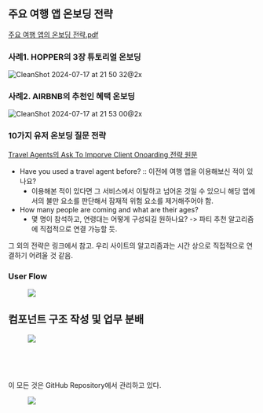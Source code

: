 <h2 data-ke-size="size26">주요 여행 앱 온보딩 전략</h2>
<p data-ke-size="size16"><a href="https://apptimize.com/wp-content/uploads/2020/02/7_Onboarding_Lessons_From_The_Top_Travel_Apps.pdf">주요 여행 앱의 온보딩 전략.pdf</a></p>
<h3 data-ke-size="size23">사례1. HOPPER의 3장 튜토리얼 온보딩</h3>
<p><img src="https://github.com/user-attachments/assets/2fbdc039-e971-47a4-b164-99ffaad863ef" alt="CleanShot 2024-07-17 at 21 50 32@2x" /></p>
<h3 data-ke-size="size23">사례2. AIRBNB의 추천인 혜택 온보딩</h3>
<p><img src="https://github.com/user-attachments/assets/734d9737-448b-4499-9255-7fd1bf9bc8bd" alt="CleanShot 2024-07-17 at 21 53 00@2x" /></p>
<h3 data-ke-size="size23">10가지 유저 온보딩 질문 전략</h3>
<p data-ke-size="size16"><a href="https://www.linkedin.com/pulse/10-questions-travel-agents-ask-improve-client-onboarding-grnconnect">Travel Agents의 Ask To Imporve Client Onoarding 전략 원문</a></p>
<ul style="list-style-type: disc;" data-ke-list-type="disc">
<li>Have you used a travel agent before? :: 이전에 여행 앱을 이용해보신 적이 있나요?
<ul style="list-style-type: disc;" data-ke-list-type="disc">
<li>이용해본 적이 있다면 그 서비스에서 이탈하고 넘어온 것일 수 있으니 해당 앱에서의 불만 요소를 판단해서 잠재적 위험 요소를 제거해주어야 함.</li>
</ul>
</li>
<li>How many people are coming and what are their ages?
<ul style="list-style-type: disc;" data-ke-list-type="disc">
<li>몇 명이 참석하고, 연령대는 어떻게 구성되길 원하나요? -&gt; 파티 추천 알고리즘에 직접적으로 연결 가능할 듯.</li>
</ul>
</li>
</ul>
<p data-ke-size="size16">그 외의 전략은 링크에서 참고. 우리 사이트의 알고리즘과는 시간 상으로 직접적으로 연결하기 어려울 것 같음.</p>
<h3 data-ke-size="size23">User Flow</h3>
<p><figure class="imageblock alignCenter" data-ke-mobileStyle="widthOrigin" data-origin-width="1280" data-origin-height="841"><span data-url="https://blog.kakaocdn.net/dn/OQLRy/btsIEcJrlGE/LbKWOu8STdaOScywFx26hK/img.png" data-phocus="https://blog.kakaocdn.net/dn/OQLRy/btsIEcJrlGE/LbKWOu8STdaOScywFx26hK/img.png"><img src="https://blog.kakaocdn.net/dn/OQLRy/btsIEcJrlGE/LbKWOu8STdaOScywFx26hK/img.png" srcset="https://img1.daumcdn.net/thumb/R1280x0/?scode=mtistory2&fname=https%3A%2F%2Fblog.kakaocdn.net%2Fdn%2FOQLRy%2FbtsIEcJrlGE%2FLbKWOu8STdaOScywFx26hK%2Fimg.png" onerror="this.onerror=null; this.src='//t1.daumcdn.net/tistory_admin/static/images/no-image-v1.png'; this.srcset='//t1.daumcdn.net/tistory_admin/static/images/no-image-v1.png';" data-origin-width="1280" data-origin-height="841"/></span></figure>
</p>
<h2 data-ke-size="size26">컴포넌트 구조 작성 및 업무 분배</h2>
<p><figure class="imageblock alignCenter" data-ke-mobileStyle="widthOrigin" data-origin-width="1280" data-origin-height="2960"><span data-url="https://blog.kakaocdn.net/dn/b6gVu9/btsIDcDHD8d/9T4t4lFkej6PKciRRgUsi0/img.png" data-phocus="https://blog.kakaocdn.net/dn/b6gVu9/btsIDcDHD8d/9T4t4lFkej6PKciRRgUsi0/img.png"><img src="https://blog.kakaocdn.net/dn/b6gVu9/btsIDcDHD8d/9T4t4lFkej6PKciRRgUsi0/img.png" srcset="https://img1.daumcdn.net/thumb/R1280x0/?scode=mtistory2&fname=https%3A%2F%2Fblog.kakaocdn.net%2Fdn%2Fb6gVu9%2FbtsIDcDHD8d%2F9T4t4lFkej6PKciRRgUsi0%2Fimg.png" onerror="this.onerror=null; this.src='//t1.daumcdn.net/tistory_admin/static/images/no-image-v1.png'; this.srcset='//t1.daumcdn.net/tistory_admin/static/images/no-image-v1.png';" data-origin-width="1280" data-origin-height="2960"/></span></figure>
</p>
<p data-ke-size="size16">&nbsp;</p>
<p data-ke-size="size16">&nbsp;</p>
<p data-ke-size="size16">이 모든 것은 GitHub Repository에서 관리하고 있다.</p>
<p><figure class="imageblock alignCenter" data-ke-mobileStyle="widthOrigin" data-origin-width="1538" data-origin-height="12951"><span data-url="https://blog.kakaocdn.net/dn/7I4BS/btsICWueU1t/6VN0oyQRfFxCkISCpIiFaK/img.png" data-phocus="https://blog.kakaocdn.net/dn/7I4BS/btsICWueU1t/6VN0oyQRfFxCkISCpIiFaK/img.png"><img src="https://blog.kakaocdn.net/dn/7I4BS/btsICWueU1t/6VN0oyQRfFxCkISCpIiFaK/img.png" srcset="https://img1.daumcdn.net/thumb/R1280x0/?scode=mtistory2&fname=https%3A%2F%2Fblog.kakaocdn.net%2Fdn%2F7I4BS%2FbtsICWueU1t%2F6VN0oyQRfFxCkISCpIiFaK%2Fimg.png" onerror="this.onerror=null; this.src='//t1.daumcdn.net/tistory_admin/static/images/no-image-v1.png'; this.srcset='//t1.daumcdn.net/tistory_admin/static/images/no-image-v1.png';" data-origin-width="1538" data-origin-height="12951"/></span></figure>
</p>